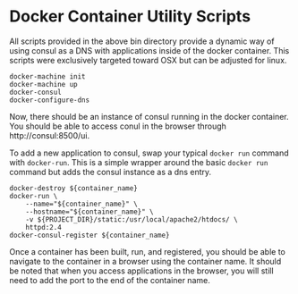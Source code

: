 # Docker Container Utility Scripts

All scripts provided in the above bin directory provide a dynamic way of using consul as a DNS with applications inside of the docker container.
This scripts were exclusively targeted toward OSX but can be adjusted for linux.

```
docker-machine init
docker-machine up
docker-consul
docker-configure-dns
```

Now, there should be an instance of consul running in the docker container.
You should be able to access conul in the browser through http://consul:8500/ui.

To add a new application to consul, swap your typical `docker run` command with `docker-run`.
This is a simple wrapper around the basic `docker run` command but adds the consul instance as a dns entry.

```
docker-destroy ${container_name}
docker-run \
    --name="${container_name}" \
    --hostname="${container_name}" \
    -v ${PROJECT_DIR}/static:/usr/local/apache2/htdocs/ \
    httpd:2.4
docker-consul-register ${container_name}
```

Once a container has been built, run, and registered, you should be able to navigate to the container in a browser using the container name.
It should be noted that when you access applications in the browser, you will still need to add the port to the end of the container name.
